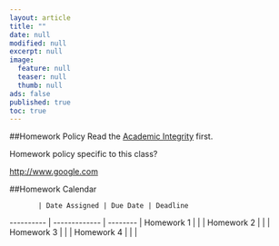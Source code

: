 ```yaml
---
layout: article
title: ""
date: null
modified: null
excerpt: null
image: 
  feature: null
  teaser: null
  thumb: null
ads: false
published: true
toc: true
---
```


##Homework Policy
Read the [Academic Integrity](http://www.faculty.umd.edu/teach/integrity.html) first.

Homework policy specific to this class?

http://www.google.com

##Homework Calendar

		   | Date Assigned | Due Date | Deadline
---------- | ------------- | -------- |
Homework 1 |               |          |
Homework 2 |               |          |
Homework 3 |               |          |
Homework 4 |               |          |